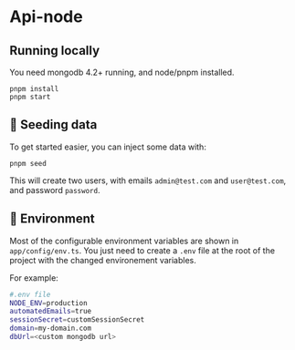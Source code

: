 # Api-node

## Running locally

You need mongodb 4.2+ running, and node/pnpm installed.

```
pnpm install
pnpm start
```

## 🌱 Seeding data

To get started easier, you can inject some data with:

```
pnpm seed
```

This will create two users, with emails `admin@test.com` and `user@test.com`, and password `password`.

## 🔧 Environment

Most of the configurable environment variables are shown in `app/config/env.ts`. You just need to create a `.env` file at the root of the project with the changed environement variables.

For example:

```bash
#.env file
NODE_ENV=production
automatedEmails=true
sessionSecret=customSessionSecret
domain=my-domain.com
dbUrl=<custom mongodb url>
```

